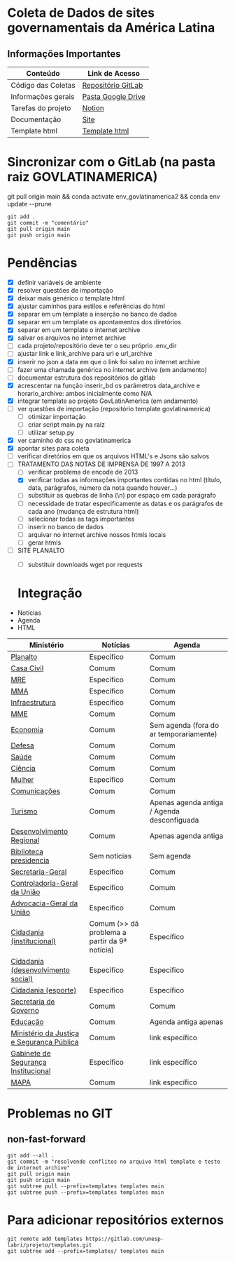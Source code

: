 # Coleta de Dados de sites governamentais da América Latina

## Informações Importantes

| Conteúdo           | Link de Acesso                                                                                     |
| ------------------ | -------------------------------------------------------------------------------------------------- |
| Código das Coletas | [Repositório GitLab](https://gitlab.com/unesp-labri/projeto/govlatinamerica)                       |
| Informações gerais | [Pasta Google Drive](https://drive.google.com/drive/u/1/folders/1_g01RcccLl2PpTupxQyCoXEJka30VXeG) |
| Tarefas do projeto | [Notion](https://www.notion.so/Projeto-GovLatinAmerica-9219a9b60ae24cb98a197f7bdab42209)           |
| Documentação       | [Site](https://apoio.labriunesp.org/docs/projetos/dados/gov-latin-america/intro/)                  |
| Template html      | [Template html](https://gitlab.com/unesp-labri/projeto/template-html)                              |


# Sincronizar com o GitLab (na pasta raiz GOVLATINAMERICA)

git pull origin main && conda activate env_govlatinamerica2 && conda env update --prune

```
git add .
git commit -m "comentário"
git pull origin main
git push origin main
```

 # Pendências
- [x] definir variáveis de ambiente 
- [x] resolver questões de importação
- [x] deixar mais genérico o template html
- [x] ajustar caminhos para estilos e referências do html
- [x] separar em um template a inserção no banco de dados 
- [x] separar em um template os apontamentos dos diretórios 
- [x] separar em um template o internet archive 
- [x] salvar os arquivos no internet archive 
- [ ] cada projeto/repositório deve ter o seu próprio .env_dir
- [ ] ajustar link e link_archive para url e url_archive
- [x] inserir no json a data em que o link foi salvo no internet archive
- [ ] fazer uma chamada genérica no internet archive (em andamento)
- [ ] documentar estrutura dos repositórios do gitlab
- [x] acrescentar na função inserir_bd os parâmetros data_archive e horario_archive: ambos inicialmente como N/A
- [x] integrar template ao projeto GovLatinAmerica (em andamento)
- [ ] ver questões de importação (repositório template govlatinamerica)
  - [ ] otimizar importação 
  - [ ] criar script main.py na raiz
  - [ ] utilizar setup.py
- [x] ver caminho do css no govlatinamerica
- [x] apontar sites para coleta
- [ ] verificar diretórios em que os arquivos HTML's e Jsons são salvos
- [ ] TRATAMENTO DAS NOTAS DE IMPRENSA DE 1997 A 2013
  - [ ] verificar problema de encode de 2013
  - [x] verificar todas as informações importantes contidas no html (título, data, parágrafos, número da nota quando houver...)
  - [ ] substituir as quebras de linha (\n) por espaço em cada parágrafo
  - [ ] necessidade de tratar especificamente as datas e os parágrafos de cada ano (mudança de estrutura html)
  - [ ] selecionar todas as tags importantes
  - [ ] inserir no banco de dados 
  - [ ] arquivar no internet archive nossos htmls locais
  - [ ] gerar htmls
- [ ] SITE PLANALTO
  -[ ] substituir downloads wget por requests
  



  # Integração 

- Notícias
- Agenda
- HTML

|Ministério|Notícias|Agenda|
|----------|--------|------|
|[Planalto](https://www.gov.br/planalto/pt-br) | Específico |  Comum    |
|[Casa Civil](https://www.gov.br/casacivil/pt-br)| Comum | Comum |
|[MRE](https://www.gov.br/mre/pt-br/)| Específico | Comum |
|[MMA](https://www.gov.br/mma/pt-br)| Específico | Comum |
|[Infraestrutura](https://www.gov.br)|Específico | Comum |
|[MME](https://www.gov.br/mme/pt-br)| Comum | Comum |
|[Economia](https://www.gov.br/economia/pt-br)| Comum | Sem agenda (fora do ar temporariamente) |
|[Defesa](https://www.gov.br/defesa/pt-br)| Comum | Comum |
|[Saúde](https://www.gov.br/saude/pt-br)| Comum | Comum |
|[Ciência](https://www.gov.br/mcti/pt-br)| Comum | Comum |
|[Mulher](https://www.gov.br/mdh/pt-br/)| Específico | Comum |
|[Comunicações](https://www.gov.br/mcom/pt-br/)| Comum | Comum |
|[Turismo](https://www.gov.br/turismo/pt-br)| Comum | Apenas agenda antiga / Agenda desconfiguada|
|[Desenvolvimento Regional](https://www.gov.br/mdr/pt-br)| Comum | Apenas agenda antiga|
|[Biblioteca presidencia](https://www.gov.br/planalto/pt-br/conheca-a-presidencia/acervo/biblioteca-da-presidencia)| Sem notícias | Sem agenda |
|[Secretaria-Geral](https://www.gov.br/secretariageral/pt-br)| Específico | Comum |
|[Controladoria-Geral da União](https://www.gov.br/cgu/pt-br)| Específico | Comum |
|[Advocacia-Geral da União](https://www.gov.br/agu/pt-br)| Específico | Comum |
|[Cidadania (institucional)](https://www.gov.br/cidadania/pt-br)| Comum (>> dá problema a partir da 9ª notícia) | Específico |  
|[Cidadania (desenvolvimento social)](https://www.gov.br/cidadania/pt-br)| Específico | Específico |
|[Cidadania (esporte)](https://www.gov.br/cidadania/pt-br)| Específico | Específico |
|[Secretaria de Governo](https://www.gov.br/secretariadegoverno/pt-br)| Comum | Comum|
|[Educação](https://www.gov.br/mec/pt-br)| Comum | Agenda antiga apenas |
|[Ministério da Justiça e Segurança Pública](https://www.gov.br/mj/pt-br)| Comum | link específico |
|[Gabinete de Segurança Institucional](https://www.gov.br/gsi/pt-br)| Específico | link específico|
|[MAPA](https://www.gov.br/agricultura/pt-br/)| Comum | link específico|

# Problemas no GIT

## non-fast-forward

```
git add --all .
git commit -m "resolvendo conflitos no arquivo html template e teste de internet archive"
git pull origin main
git push origin main
git subtree pull --prefix=templates templates main
git subtree push --prefix=templates templates main

``` 

# Para adicionar repositórios externos

```
git remote add templates https://gitlab.com/unesp-labri/projeto/templates.git
git subtree add --prefix=templates/ templates main

```